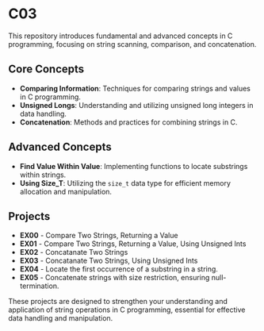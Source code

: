 # C03

This repository introduces fundamental and advanced concepts in C programming, focusing on string scanning, comparison, and concatenation.

## Core Concepts

- **Comparing Information**: Techniques for comparing strings and values in C programming.
- **Unsigned Longs**: Understanding and utilizing unsigned long integers in data handling.
- **Concatenation**: Methods and practices for combining strings in C.

## Advanced Concepts

- **Find Value Within Value**: Implementing functions to locate substrings within strings.
- **Using Size_T**: Utilizing the `size_t` data type for efficient memory allocation and manipulation.

## Projects

- **EX00** - Compare Two Strings, Returning a Value
- **EX01** - Compare Two Strings, Returning a Value, Using Unsigned Ints
- **EX02** - Concatanate Two Strings
- **EX03** - Concatanate Two Strings, Using Unsigned Ints
- **EX04** - Locate the first occurrence of a substring in a string.
- **EX05** - Concatenate strings with size restriction, ensuring null-termination.

These projects are designed to strengthen your understanding and application of string operations in C programming, essential for effective data handling and manipulation.
